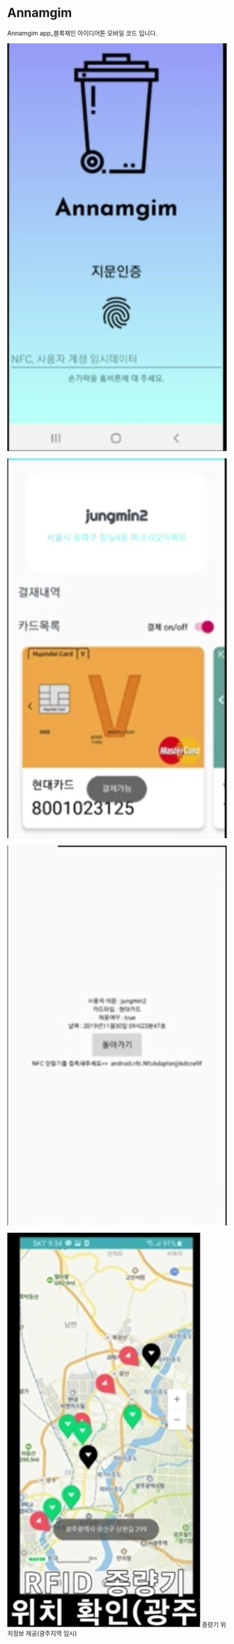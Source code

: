 # Annamgim
Annamgim app_블록체인 아이디어톤
모바일 코드 입니다.

![img](img1.JPG)

![img](img2.JPG)

![img](img3.JPG)

![img](img4.JPG)
종량기 위치정보 제공(광주지역 임시)
